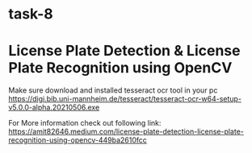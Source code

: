 # task-8
# License Plate Detection & License Plate Recognition using OpenCV
Make sure download and installed tesseract ocr tool in your pc
https://digi.bib.uni-mannheim.de/tesseract/tesseract-ocr-w64-setup-v5.0.0-alpha.20210506.exe

For More information  check out following link:
https://amit82646.medium.com/license-plate-detection-license-plate-recognition-using-opencv-449ba2610fcc
